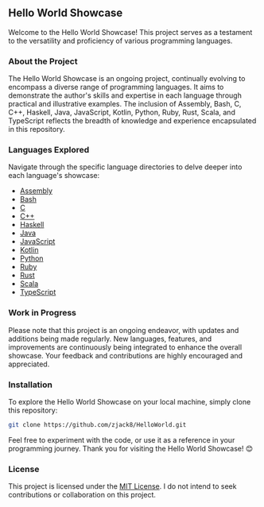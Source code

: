## Hello World Showcase

Welcome to the Hello World Showcase! This project serves as a testament to the versatility and proficiency of various programming languages.

### About the Project

The Hello World Showcase is an ongoing project, continually evolving to encompass a diverse range of programming languages. It aims to demonstrate the author's skills and expertise in each language through practical and illustrative examples. The inclusion of Assembly, Bash, C, C++, Haskell, Java, JavaScript, Kotlin, Python, Ruby, Rust, Scala, and TypeScript reflects the breadth of knowledge and experience encapsulated in this repository.

### Languages Explored

Navigate through the specific language directories to delve deeper into each language's showcase:

- [Assembly](Assembly/README.md)
- [Bash](Bash/README.md)
- [C](C/README.md)
- [C++](C++/README.md)
- [Haskell](Haskell/README.md)
- [Java](Java/README.md)
- [JavaScript](JavaScript/README.md)
- [Kotlin](Kotlin/README.md)
- [Python](Python/README.md)
- [Ruby](Ruby/README.md)
- [Rust](Rust/README.md)
- [Scala](Scala/README.md)
- [TypeScript](TypeScript/README.md)

### Work in Progress

Please note that this project is an ongoing endeavor, with updates and additions being made regularly. New languages, features, and improvements are continuously being integrated to enhance the overall showcase. Your feedback and contributions are highly encouraged and appreciated.

### Installation

To explore the Hello World Showcase on your local machine, simply clone this repository:

```bash
git clone https://github.com/zjack8/HelloWorld.git
```

Feel free to experiment with the code, or use it as a reference in your programming journey. Thank you for visiting the Hello World Showcase! 😊

### License

This project is licensed under the [MIT License](LICENSE). I do not intend to seek contributions or collaboration on this project.